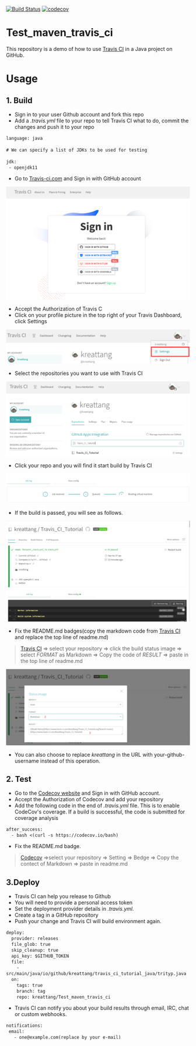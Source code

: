 [![Build Status](https://travis-ci.com/kreattang/Test_maven_travis_ci.svg?branch=main)](https://travis-ci.com/kreattang/Test_maven_travis_ci)
[![codecov](https://codecov.io/gh/kreattang/Test_maven_travis_ci/branch/main/graph/badge.svg?token=WI3NQL4HK5)](https://codecov.io/gh/kreattang/Test_maven_travis_ci)

# Test_maven_travis_ci
This repository is a demo of how to use [Travis CI](https://docs.travis-ci.com/) in a Java project on GitHub.

# Usage
## 1. Build
* Sign in to your user Github account and fork this repo
* Add a _.travis.yml_ file to your repo to tell Travis CI what to do, commit the changes and push it to your repo
```
language: java

# We can specify a list of JDKs to be used for testing

jdk:
 - openjdk11
```
* Go to [Travis-ci.com](https://travis-ci.com/) and Sign in with GitHub account

![avatar](https://github.com/kreattang/TravisCI_Java/blob/main/img/20210529151710.png)

* Accept the Authorization of Travis C
* Click on your profile picture in the top right of your Travis Dashboard, click Settings 

![avator](https://github.com/kreattang/TravisCI_Java/blob/main/img/20210529153038.png)

* Select the repositories you want to use with Travis CI

![avatar](https://github.com/kreattang/TravisCI_Java/blob/main/img/20210529153337.png)

* Click your repo and you will find it start build by Travis CI

![avatar](https://github.com/kreattang/TravisCI_Java/blob/main/img/20210529152709.png)

* If the build is passed, you will see as follows.

![avatar](https://github.com/kreattang/TravisCI_Java/blob/main/img/20210529154131.png)

* Fix the README.md badges(copy the markdown code from [Travis CI](https://travis-ci.com/) and replace the top line of readme.md)
> [Travis CI](https://travis-ci.com/) => select your repository => click the build status image => select _FORMAT_ as Markdown => Copy the code of _RESULT_ => paste in the top line of readme.md

![acatar](https://github.com/kreattang/TravisCI_Java/blob/main/img/20210529154809.png)

* You can also choose to replace _kreattang_ in the URL with your-github-username instead of this operation.

## 2. Test
* Go to the [Codecov website](https://about.codecov.io/) and Sign in with GitHub account.
* Accept the Authorization of Codecov and add your repository 
* Add the following code in the end of _.travis.yml_ file. This is to enable CodeCov's coverage.
If a build is successful, the code is submitted for coverage analysis
```
after_success:
  - bash <(curl -s https://codecov.io/bash)
```
* Fix the README.md badge.
> [Codecov](https://codecov.io/gh)  =>select your repository => Setting => Bedge => Copy the contect of Markdown => paste in readme.md

## 3.Deploy
* Travis CI can help you release to Github
* You will need to provide a personal access token
* Set the deployment provider details in _.travis.yml._
* Create a tag in a GitHub repository
* Push your change and Travis CI will build environment again.

```
deploy:
  provider: releases
  file_glob: true
  skip_cleanup: true
  api_key: $GITHUB_TOKEN
  file:
    - src/main/java/io/github/kreattang/travis_ci_tutorial_java/trityp.java
  on:
    tags: true
    branch: tag
    repo: kreattang/Test_maven_travis_ci

```


 * Travis CI can notify you about your build results through email, IRC, chat or custom webhooks.
 ```
 notifications:
  email:
    - one@example.com(replace by your e-mail)
 ```
